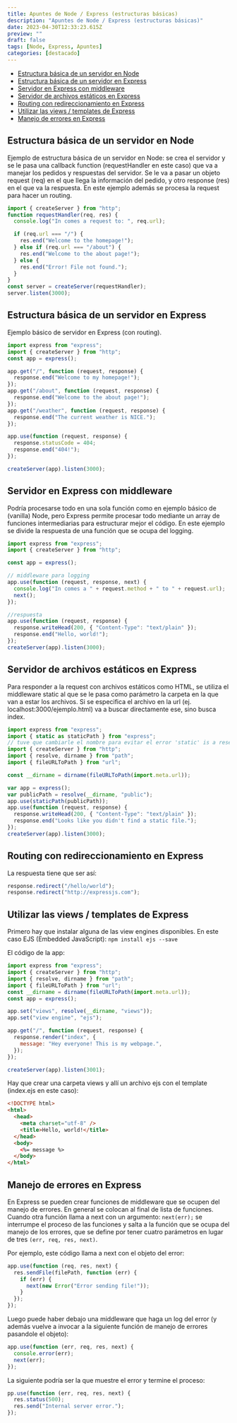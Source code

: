 ```yaml
---
title: Apuntes de Node / Express (estructuras básicas)
description: "Apuntes de Node / Express (estructuras básicas)"
date: 2023-04-30T12:33:23.615Z
preview: ""
draft: false
tags: [Node, Express, Apuntes]
categories: [destacado]
---
```


- [Estructura básica de un servidor en Node](#estructura-básica-de-un-servidor-en-node)
- [Estructura básica de un servidor en Express](#estructura-básica-de-un-servidor-en-express)
- [Servidor en Express con middleware](#servidor-en-express-con-middleware)
- [Servidor de archivos estáticos en Express](#servidor-de-archivos-estáticos-en-express)
- [Routing con redireccionamiento en Express](#routing-con-redireccionamiento-en-express)
- [Utilizar las views / templates de Express](#utilizar-las-views--templates-de-express)
- [Manejo de errores en Express](#manejo-de-errores-en-express)

## Estructura básica de un servidor en Node

Ejemplo de estructura básica de un servidor en Node: se crea el servidor y se le pasa una callback function (requestHandler en este caso) que va a manejar los pedidos y respuestas del servidor. Se le va a pasar un objeto request (req) en el que llega la información del pedido, y otro response (res) en el que va la respuesta. En este ejemplo además se procesa la request para hacer un routing.

```js showLineNumbers
import { createServer } from "http";
function requestHandler(req, res) {
  console.log("In comes a request to: ", req.url);

  if (req.url === "/") {
    res.end("Welcome to the homepage!");
  } else if (req.url === "/about") {
    res.end("Welcome to the about page!");
  } else {
    res.end("Error! File not found.");
  }
}
const server = createServer(requestHandler);
server.listen(3000);
```

## Estructura básica de un servidor en Express

Ejemplo básico de servidor en Express (con routing).

```js
import express from "express";
import { createServer } from "http";
const app = express();

app.get("/", function (request, response) {
  response.end("Welcome to my homepage!");
});
app.get("/about", function (request, response) {
  response.end("Welcome to the about page!");
});
app.get("/weather", function (request, response) {
  response.end("The current weather is NICE.");
});

app.use(function (request, response) {
  response.statusCode = 404;
  response.end("404!");
});

createServer(app).listen(3000);
```

## Servidor en Express con middleware

Podría procesarse todo en una sola función como en ejemplo básico de (vanilla) Node, pero Express permite procesar todo mediante un array de funciones intermediarias para estructurar mejor el código. En este ejemplo se divide la respuesta de una función que se ocupa del logging.

```js showLineNumbers
import express from "express";
import { createServer } from "http";

const app = express();

// middleware para logging
app.use(function (request, response, next) {
  console.log("In comes a " + request.method + " to " + request.url);
  next();
});

//respuesta
app.use(function (request, response) {
  response.writeHead(200, { "Content-Type": "text/plain" });
  response.end("Hello, world!");
});
createServer(app).listen(3000);
```

## Servidor de archivos estáticos en Express

Para responder a la request con archivos estáticos como HTML, se utiliza el middleware static al que se le pasa como parámetro la carpeta en la que van a estar los archivos. Si se especifica el archivo en la url (ej. localhost:3000/ejemplo.html) va a buscar directamente ese, sino busca index.

```js
import express from "express";
import { static as staticPath } from "express";
// tuve que cambiarle el nombre para evitar el error 'static' is a reserved word in strict mode. Modules are automatically in stric mode.
import { createServer } from "http";
import { resolve, dirname } from "path";
import { fileURLToPath } from "url";

const __dirname = dirname(fileURLToPath(import.meta.url));

var app = express();
var publicPath = resolve(__dirname, "public");
app.use(staticPath(publicPath));
app.use(function (request, response) {
  response.writeHead(200, { "Content-Type": "text/plain" });
  response.end("Looks like you didn't find a static file.");
});
createServer(app).listen(3000);
```

## Routing con redireccionamiento en Express

La respuesta tiene que ser así:

```js
response.redirect("/hello/world");
response.redirect("http://expressjs.com");
```

## Utilizar las views / templates de Express

Primero hay que instalar alguna de las view engines disponibles. En este caso EJS (Embedded JavaScript):
`npm install ejs --save `

El código de la app:

```js
import express from "express";
import { createServer } from "http";
import { resolve, dirname } from "path";
import { fileURLToPath } from "url";
const __dirname = dirname(fileURLToPath(import.meta.url));
const app = express();

app.set("views", resolve(__dirname, "views"));
app.set("view engine", "ejs");

app.get("/", function (request, response) {
  response.render("index", {
    message: "Hey everyone! This is my webpage.",
  });
});

createServer(app).listen(3001);
```

Hay que crear una carpeta views y allí un archivo ejs con el template (index.ejs en este caso):

```html
<!DOCTYPE html>
<html>
  <head>
    <meta charset="utf-8" />
    <title>Hello, world!</title>
  </head>
  <body>
    <%= message %>
  </body>
</html>
```

## Manejo de errores en Express

En Express se pueden crear funciones de middleware que se ocupen del manejo de errores. En general se colocan al final de lista de funciones. Cuando otra función llama a next con un argumento: `next(err);` se interrumpe el proceso de las funciones y salta a la función que se ocupa del manejo de los errores, que se define por tener cuatro parámetros en lugar de tres `(err, req, res, next)`.

Por ejemplo, este código llama a next con el objeto del error:

```js
app.use(function (req, res, next) {
  res.sendFile(filePath, function (err) {
    if (err) {
      next(new Error("Error sending file!"));
    }
  });
});
```

Luego puede haber debajo una middleware que haga un log del error (y además vuelve a invocar a la siguiente función de manejo de errores pasandole el objeto):

```js
app.use(function (err, req, res, next) {
  console.error(err);
  next(err);
});
```

La siguiente podría ser la que muestre el error y termine el proceso:

```js
pp.use(function (err, req, res, next) {
  res.status(500);
  res.send("Internal server error.");
});
```
